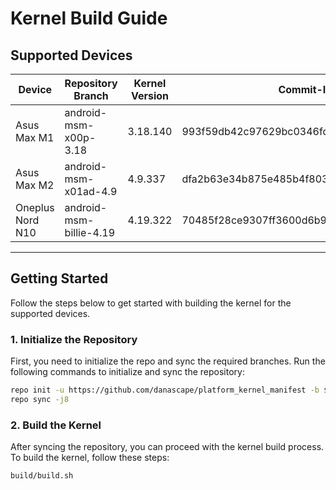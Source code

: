 # Kernel Build Guide

## Supported Devices

| Device       | Repository Branch    | Kernel Version | Commit-ID                                      | Binary Path                  |
| ------------ | -------------------- | -------------- | ---------------------------------------------- | ---------------------------- |
| Asus Max M1  | android-msm-x00p-3.18 | 3.18.140       | 993f59db42c97629bc0346fdc69df52f13a17b3d      | device/asus/X00P-kernel      |
| Asus Max M2  | android-msm-x01ad-4.9 | 4.9.337        | dfa2b63e34b875e485b4f8033e98b36c21882eb2      | device/asus/X01AD-kernel     |
| Oneplus Nord N10 | android-msm-billie-4.19 | 4.19.322 | 70485f28ce9307ff3600d6b9f463a8530c8331a3      | device/oneplus/billie-kernel |

---

## Getting Started

Follow the steps below to get started with building the kernel for the supported devices.

### 1. Initialize the Repository

First, you need to initialize the repo and sync the required branches. Run the following commands to initialize and sync the repository:

```bash
repo init -u https://github.com/danascape/platform_kernel_manifest -b $MANIFEST_BRANCH
repo sync -j8
```

### 2. Build the Kernel

After syncing the repository, you can proceed with the kernel build process. To build the kernel, follow these steps:

```bash
build/build.sh
```
